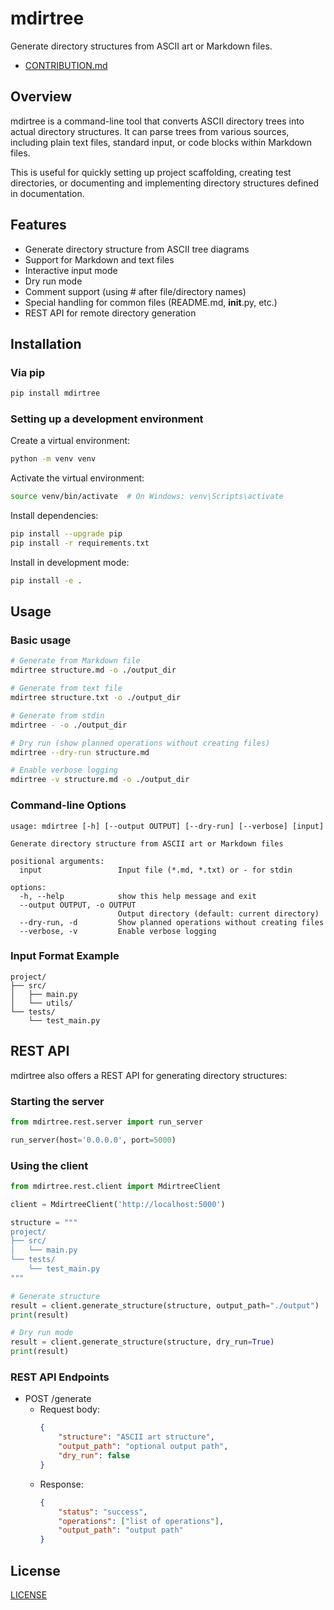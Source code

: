 # mdirtree

Generate directory structures from ASCII art or Markdown files.

+ [CONTRIBUTION.md](CONTRIBUTION.md)

## Overview

mdirtree is a command-line tool that converts ASCII directory trees into actual directory structures. It can parse trees from various sources, including plain text files, standard input, or code blocks within Markdown files.

This is useful for quickly setting up project scaffolding, creating test directories, or documenting and implementing directory structures defined in documentation.

## Features

- Generate directory structure from ASCII tree diagrams
- Support for Markdown and text files
- Interactive input mode
- Dry run mode
- Comment support (using # after file/directory names)
- Special handling for common files (README.md, __init__.py, etc.)
- REST API for remote directory generation

## Installation

### Via pip

```bash
pip install mdirtree
```

### Setting up a development environment

Create a virtual environment:

```bash
python -m venv venv
```

Activate the virtual environment:

```bash
source venv/bin/activate  # On Windows: venv\Scripts\activate
```

Install dependencies:

```bash
pip install --upgrade pip
pip install -r requirements.txt
```

Install in development mode:

```bash
pip install -e .
```

## Usage

### Basic usage

```bash
# Generate from Markdown file
mdirtree structure.md -o ./output_dir

# Generate from text file
mdirtree structure.txt -o ./output_dir

# Generate from stdin
mdirtree - -o ./output_dir

# Dry run (show planned operations without creating files)
mdirtree --dry-run structure.md

# Enable verbose logging
mdirtree -v structure.md -o ./output_dir
```

### Command-line Options

```
usage: mdirtree [-h] [--output OUTPUT] [--dry-run] [--verbose] [input]

Generate directory structure from ASCII art or Markdown files

positional arguments:
  input                 Input file (*.md, *.txt) or - for stdin

options:
  -h, --help            show this help message and exit
  --output OUTPUT, -o OUTPUT
                        Output directory (default: current directory)
  --dry-run, -d         Show planned operations without creating files
  --verbose, -v         Enable verbose logging
```

### Input Format Example

```
project/
├── src/
│   ├── main.py
│   └── utils/
└── tests/
    └── test_main.py
```

## REST API

mdirtree also offers a REST API for generating directory structures:

### Starting the server

```python
from mdirtree.rest.server import run_server

run_server(host='0.0.0.0', port=5000)
```

### Using the client

```python
from mdirtree.rest.client import MdirtreeClient

client = MdirtreeClient('http://localhost:5000')

structure = """
project/
├── src/
│   └── main.py
└── tests/
    └── test_main.py
"""

# Generate structure
result = client.generate_structure(structure, output_path="./output")
print(result)

# Dry run mode
result = client.generate_structure(structure, dry_run=True)
print(result)
```

### REST API Endpoints

- POST /generate
  - Request body:
    ```json
    {
        "structure": "ASCII art structure",
        "output_path": "optional output path",
        "dry_run": false
    }
    ```
  - Response:
    ```json
    {
        "status": "success",
        "operations": ["list of operations"],
        "output_path": "output path"
    }
    ```

## License

[LICENSE](LICENSE)